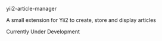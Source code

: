 yii2-article-manager

A small extension for Yii2 to create, store and display articles

Currently Under Development
